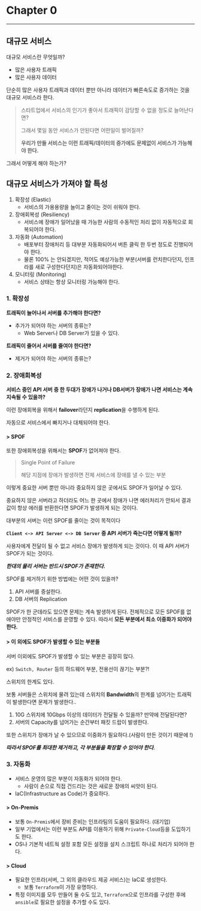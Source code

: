 # Chapter 0

---

## 대규모 서비스

대규모 서비스란 무엇일까?

-   많은 사용자 트래픽
-   많은 사용자 데이터

단순히 많은 사용자 트래픽과 데이터 뿐만 아니라 데이터가 빠른속도로 증가하는 것을 대규모 서비스라 한다.



>   스타트업에서 서비스의 인기가 좋아서 트래픽이 감당할 수 없을 정도로 늘어난다면?
>
>   그래서 몇일 동안 서비스가 안된다면 어떤일이 벌어질까?
>
>   **우리가 만들 서비스는 이런 트래픽/데이터의 증가에도 문제없이 서비스가 가능해야 한다.**

그래서 어떻게 해야 하는가?



## 대규모 서비스가 가져야 할 특성

1.   확장성 (Elastic)
     -   서비스의 가용용량을 늘이고 줄이는 것이 쉬워야 한다.
2.   장애회복성 (Resiliency)
     -   서비스에 장애가 일어났을 때 가능한 사람의 수동적인 처리 없이 자동적으로 회복되어야 한다.
3.   자동화 (Automation)
     -   배포부터 장애처리 등 대부분 자동화되어서 버튼 클릭 한 두번 정도로 진행되어야 한다.
     -   물론 100% 는 안되겠지만, 적어도 예상가능한 부분(서버를 런치한다던지, 인프라를 새로 구성한다던지)은 자동화되어야한다.
4.   모니터링 (Monitoring)
     -   서비스 상태는 항상 모니터링 가능해야 한다.



### 1. 확장성

**트래픽이 늘어나서 서버를 추가해야 한다면?**

-   추가가 되어야 하는 서버의 종류는?
    -   Web Server나 DB Server가 있을 수 있다.



**트래픽이 줄어서 서버를 줄여야 한다면?**

-   제거가 되어야 하는 서버의 종류는?



### 2. 장애회복성

**서비스 중인 API 서버 중 한 두대가 장애가 나거나 DB서버가 장애가 나면 서비스는 계속 지속될 수 있을까?**



이런 장애회복을 위해서 **failover**라던지 **replication**을 수행하게 된다.

자동으로 서비스에서 빠지거나 대체되어야 한다.



#### > SPOF

또한 장애회복성을 위해서는 **SPOF**가 없어져야 한다.

>   Single Point of Failure
>
>   해당 지점에 장애가 발생하면 전체 서비스에 장애를 낼 수 있는 부분

이렇게 중요한 서버 뿐만 아니라 중요하지 않은 곳에서도 SPOF가 일어날 수 있다.

중요하지 않은 서버라고 하더라도 어느 한 곳에서 장애가 나면 에러처리가 안되서 결과값이 항상 에러를 반환한다면 SPOF가 발생하게 되는 것이다.

대부분의 서버는 이런 SPOF를 줄이는 것이 목적이다



**`Client <-> API Server <-> DB Server` 중 API 서버가 죽는다면 어떻게 될까?**

사용자에게 전달이 될 수 없고 서비스 장애가 발생하게 되는 것이다. 이 때 API 서버가 SPOF가 되는 것이다.

***한대의 물리 서버는 반드시 SPOF가 존재한다.***



SPOF를 제거하기 위한 방법에는 어떤 것이 있을까?

1.   API 서버를 증설한다.
2.   DB 서버의 Replication

SPOF가 한 군데라도 있으면 문제는 계속 발생하게 된다. 전체적으로 모든 SPOF를 없애야만 안정적인 서비스를 운영할 수 있다. 따라서 **모든 부분에서 최소 이중화가 되어야 한다.**



#### > 이 외에도 SPOF가 발생할 수 있는 부분들

서버 이외에도 SPOF가 발생할 수 있는 부분은 굉장히 많다.

ex) `Switch, Router` 등의 하드웨어 부분, 전용선이 끊기는 부분?!



스위치의 한계도 있다.

보통 서버들은 스위치에 물려 있는데 스위치의 **Bandwidth**의 한계를 넘어가는 트래픽이 발생한다면 문제가 발생한다..

1.   10G 스위치에 10Gbps 이상의 데이터가 전달될 수 있을까? 만약에 전달된다면?
2.   서버의 Capacity를 넘어가는 순간부터 패킷 드랍이 발생한다.



또한 스위치가 장애가 날 수 있으므로 이중화가 필요하다.(사람이 만든 것이기 때문에 !)



***따라서 SPOF를 최대한 제거하고, 각 부분들을 확장할 수 있어야 한다.***



### 3. 자동화

-   서비스 운영의 많은 부분이 자동화가 되어야 한다.
    -   사람이 손으로 직접 건드리는 것은 새로운 장애의 씨앗이 된다.
-   IaC(Infrastructure as Code)가 중요하다.

#### > On-Premis

-   보통 `On-Premis`에서 장비 준비는 인프라팀의 도움이 필요하다. (대기업)
-   일부 기업에서는 이런 부분도 API를 이용하기 위해 `Private-Cloud`등을 도입하기도 한다.
-   OS나 기본적 네트웍 설정 포함 모든 설정을 설치 스크립트 하나로 처리가 되어야 한다.



#### > Cloud

-   필요한 인프라(서버, 그 외의 클라우드 제공 서비스)는 IaC로 생성한다.
    -   보통 `Terraform`이 가장 유명하다.
-   특정 이미지를 모두 만들어 둘 수도 있고, `Terraform`으로 인프라를 구성한 후에 `ansible`로 필요한 설정을 추가할 수도 있다.